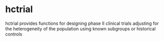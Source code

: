 hctrial
=========

hctrial provides functions for designing phase II clinical trials adjusting for the heterogeneity of the population using known subgroups or historical controls
